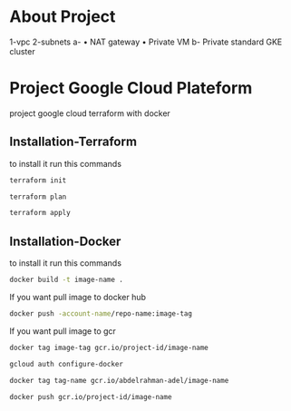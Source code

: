 # About Project
1-vpc
2-subnets
  a-
    • NAT gateway
    • Private VM
  b-
    Private standard GKE cluster
    
# Project Google Cloud Plateform

project google cloud terraform with docker

## Installation-Terraform

to install it run this commands

```bash
terraform init
```
```bash
terraform plan
```
```bash
terraform apply
```
## Installation-Docker

to install it run this commands

```bash
docker build -t image-name .
```
If you want pull image to docker hub

```bash
docker push -account-name/repo-name:image-tag
```
If you want pull image to gcr

```bash
docker tag image-tag gcr.io/project-id/image-name
```
```bash
gcloud auth configure-docker
```
```bash
docker tag tag-name gcr.io/abdelrahman-adel/image-name
```
```bash
docker push gcr.io/project-id/image-name
```
